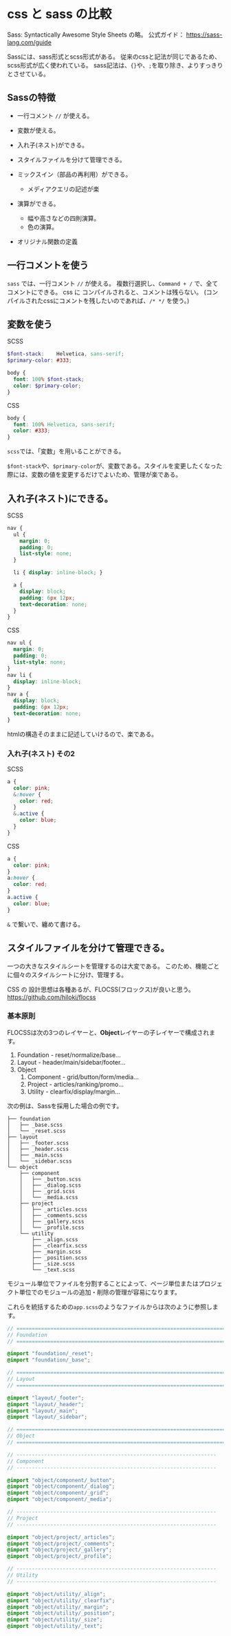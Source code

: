 # css と sass の比較
Sass: Syntactically Awesome Style Sheets の略。
公式ガイド： https://sass-lang.com/guide

Sassには、sass形式とscss形式がある。
従来のcssと記法が同じであるため、scss形式が広く使われている。
sass記法は、```{}```や、```;```を取り除き、よりすっきりとさせている。

## Sassの特徴
* 一行コメント ``` // ``` が使える。
* 変数が使える。
* 入れ子(ネスト)ができる。
* スタイルファイルを分けて管理できる。
* ミックスイン（部品の再利用）ができる。
  - メディアクエリの記述が楽

* 演算ができる。
  - 幅や高さなどの四則演算。
  - 色の演算。
* オリジナル関数の定義

## 一行コメントを使う
``` sass ``` では、一行コメント ``` // ``` が使える。
複数行選択し、``` Command + / ``` で、全てコメントにできる。
css に コンパイルされると、コメントは残らない。
(コンパイルされたcssにコメントを残したいのであれば、``` /* */ ``` を使う。)

## 変数を使う
SCSS
```scss
$font-stack:    Helvetica, sans-serif;
$primary-color: #333;

body {
  font: 100% $font-stack;
  color: $primary-color;
}
```

CSS

```css
body {
  font: 100% Helvetica, sans-serif;
  color: #333;
}
```

``` scss ```では、「変数」を用いることができる。

``` $font-stack ```や、``` $primary-color ```が、変数である。スタイルを変更したくなった際には、変数の値を変更するだけでよいため、管理が楽である。

## 入れ子(ネスト)にできる。

SCSS
```scss
nav {
  ul {
    margin: 0;
    padding: 0;
    list-style: none;
  }

  li { display: inline-block; }

  a {
    display: block;
    padding: 6px 12px;
    text-decoration: none;
  }
}
```

CSS
```css
nav ul {
  margin: 0;
  padding: 0;
  list-style: none;
}
nav li {
  display: inline-block;
}
nav a {
  display: block;
  padding: 6px 12px;
  text-decoration: none;
}
```

htmlの構造そのままに記述していけるので、楽である。

### 入れ子(ネスト) その2
SCSS
```scss
a {
  color: pink;
  &:hover {
    color: red;
  }
  &.active {
    color: blue;
  }
}
```

CSS

```css
a {
  color: pink;
}
a:hover {
  color: red;
}
a.active {
  color: blue;
}
```

``` & ``` で繋いで、纏めて書ける。

## スタイルファイルを分けて管理できる。

一つの大きなスタイルシートを管理するのは大変である。
このため、機能ごとに個々のスタイルシートに分け、管理する。

CSS の 設計思想は各種あるが、FLOCSS(フロックス)が良いと思う。
https://github.com/hiloki/flocss

### 基本原則
FLOCSSは次の3つのレイヤーと、**Object**レイヤーの子レイヤーで構成されます。

1. Foundation - reset/normalize/base...
2. Layout - header/main/sidebar/footer...
3. Object
   1. Component - grid/button/form/media...
   2. Project - articles/ranking/promo...
   3. Utility - clearfix/display/margin...

次の例は、Sassを採用した場合の例です。

``` text
├── foundation
│   ├── _base.scss
│   └── _reset.scss
├── layout
│   ├── _footer.scss
│   ├── _header.scss
│   ├── _main.scss
│   └── _sidebar.scss
└── object
    ├── component
    │   ├── _button.scss
    │   ├── _dialog.scss
    │   ├── _grid.scss
    │   └── _media.scss
    ├── project
    │   ├── _articles.scss
    │   ├── _comments.scss
    │   ├── _gallery.scss
    │   └── _profile.scss
    └── utility
        ├── _align.scss
        ├── _clearfix.scss
        ├── _margin.scss
        ├── _position.scss
        ├── _size.scss
        └── _text.scss
```

モジュール単位でファイルを分割することによって、ページ単位またはプロジェクト単位でのモジュールの追加・削除の管理が容易になります。

これらを統括するための`app.scss`のようなファイルからは次のように参照します。

```scss
// ==========================================================================
// Foundation
// ==========================================================================

@import "foundation/_reset";
@import "foundation/_base";

// ==========================================================================
// Layout
// ==========================================================================

@import "layout/_footer";
@import "layout/_header";
@import "layout/_main";
@import "layout/_sidebar";

// ==========================================================================
// Object
// ==========================================================================

// -----------------------------------------------------------------
// Component
// -----------------------------------------------------------------

@import "object/component/_button";
@import "object/component/_dialog";
@import "object/component/_grid";
@import "object/component/_media";

// -----------------------------------------------------------------
// Project
// -----------------------------------------------------------------

@import "object/project/_articles";
@import "object/project/_comments";
@import "object/project/_gallery";
@import "object/project/_profile";

// -----------------------------------------------------------------
// Utility
// -----------------------------------------------------------------

@import "object/utility/_align";
@import "object/utility/_clearfix";
@import "object/utility/_margin";
@import "object/utility/_position";
@import "object/utility/_size";
@import "object/utility/_text";
```
